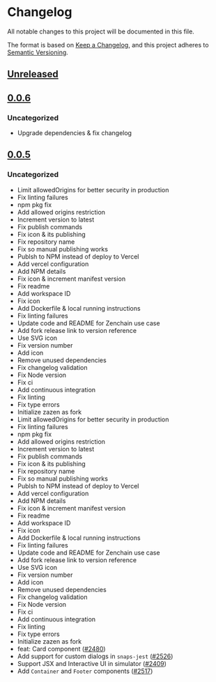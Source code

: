 # Changelog

All notable changes to this project will be documented in this file.

The format is based on [Keep a Changelog](https://keepachangelog.com/en/1.0.0/),
and this project adheres to [Semantic Versioning](https://semver.org/spec/v2.0.0.html).

## [Unreleased]

## [0.0.6]

### Uncategorized

- Upgrade dependencies & fix changelog

## [0.0.5]

### Uncategorized

- Limit allowedOrigins for better security in production
- Fix linting failures
- npm pkg fix
- Add allowed origins restriction
- Increment version to latest
- Fix publish commands
- Fix icon & its publishing
- Fix repository name
- Fix so manual publishing works
- Publsh to NPM instead of deploy to Vercel
- Add vercel configuration
- Add NPM details
- Fix icon & increment manifest version
- Fix readme
- Add workspace ID
- Fix icon
- Add Dockerfile & local running instructions
- Fix linting failures
- Update code and README for Zenchain use case
- Add fork release link to version reference
- Use SVG icon
- Fix version number
- Add icon
- Remove unused dependencies
- Fix changelog validation
- Fix Node version
- Fix ci
- Add continuous integration
- Fix linting
- Fix type errors
- Initialize zazen as fork
- Limit allowedOrigins for better security in production
- Fix linting failures
- npm pkg fix
- Add allowed origins restriction
- Increment version to latest
- Fix publish commands
- Fix icon & its publishing
- Fix repository name
- Fix so manual publishing works
- Publsh to NPM instead of deploy to Vercel
- Add vercel configuration
- Add NPM details
- Fix icon & increment manifest version
- Fix readme
- Add workspace ID
- Fix icon
- Add Dockerfile & local running instructions
- Fix linting failures
- Update code and README for Zenchain use case
- Add fork release link to version reference
- Use SVG icon
- Fix version number
- Add icon
- Remove unused dependencies
- Fix changelog validation
- Fix Node version
- Fix ci
- Add continuous integration
- Fix linting
- Fix type errors
- Initialize zazen as fork
- feat: Card component ([#2480](git+https://github.com/zenchain-protocol/zazen/pull/2480))
- Add support for custom dialogs in `snaps-jest` ([#2526](git+https://github.com/zenchain-protocol/zazen/pull/2526))
- Support JSX and Interactive UI in simulator ([#2409](git+https://github.com/zenchain-protocol/zazen/pull/2409))
- Add `Container` and `Footer` components ([#2517](git+https://github.com/zenchain-protocol/zazen/pull/2517))

[Unreleased]: git+https://github.com/zenchain-protocol/zazen/compare/v0.0.6...HEAD
[0.0.6]: git+https://github.com/zenchain-protocol/zazen/compare/v0.0.5...v0.0.6
[0.0.5]: git+https://github.com/zenchain-protocol/zazen/releases/tag/v0.0.5
